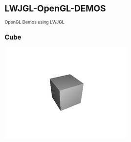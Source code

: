 # LWJGL-OpenGL-DEMOS
OpenGL Demos using LWJGL

## Cube
![alt text](https://raw.githubusercontent.com/germangb/LWJGL-OpenGL-DEMOS/master/src/effects/Cube_screenshot.png)
